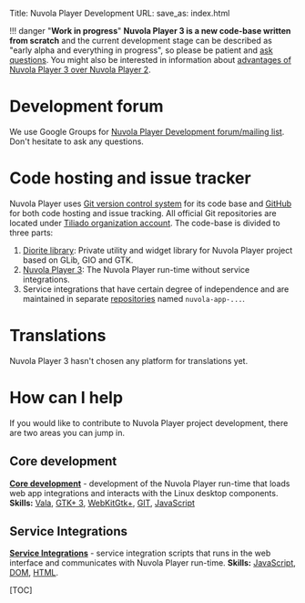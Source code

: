 Title: Nuvola Player Development
URL:
save_as: index.html

!!! danger "**Work in progress**"
    **Nuvola Player 3 is a new code-base written from scratch** and the current development stage can be
    described as "early alpha and everything in progress", so please be patient and
    [ask questions](https://groups.google.com/d/forum/nuvola-player-devel). You might also be
    interested in information about
    [advantages of Nuvola Player 3 over Nuvola Player 2]({filename}nuvola_player_3_advantages.md).

Development forum
=================

We use Google Groups for
[Nuvola Player Development forum/mailing list](https://groups.google.com/d/forum/nuvola-player-devel).
Don't hesitate to ask any questions.

Code hosting and issue tracker
==============================

Nuvola Player uses [Git version control system][git] for its code base and [GitHub][github] for
both code hosting and issue tracking. All official Git repositories are located under
[Tiliado organization account](gh>tiliado). The code-base is divided to three parts:

 1. [Diorite library](gh>tiliado/diorite): Private utility and widget library for Nuvola Player
    project based on GLib, GIO and GTK.
 2. [Nuvola Player 3](gh>tiliado/nuvolaplayer): The Nuvola Player run-time without service
    integrations.
 3. Service integrations that have certain degree of independence and are maintained in separate
    [repositories](gh>tiliado) named ``nuvola-app-...``.

Translations
============

Nuvola Player 3 hasn't chosen any platform for translations yet.

How can I help
==============

If you would like to contribute to Nuvola Player project development, there are two areas you can jump in.

Core development
----------------

[**Core development**]({filename}core.md) - development of the Nuvola Player run-time that loads web
app integrations and interacts with the Linux desktop components. **Skills:**
[Vala](https://wiki.gnome.org/Projects/Vala),
[GTK+ 3](http://www.gtk.org/),
[WebKitGtk+](http://webkitgtk.org/),
[GIT](http://git-scm.com/),
[JavaScript](https://developer.mozilla.org/en/docs/Web/JavaScript)

Service Integrations
--------------------

[**Service Integrations**]({filename}apps.md) - service integration scripts that runs in the web
interface and communicates with Nuvola Player run-time. **Skills:**
[JavaScript](https://developer.mozilla.org/en/docs/Web/JavaScript),
[DOM](https://developer.mozilla.org/en-US/docs/Web/API/Document_Object_Model),
[HTML](https://developer.mozilla.org/en-US/docs/Web/HTML).

[TOC]

[github]: https://github.com
[git]: http://git-scm.com/
